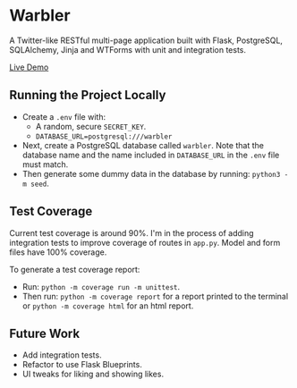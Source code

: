 # Warbler
A Twitter-like RESTful multi-page application built with Flask, PostgreSQL, SQLAlchemy, Jinja and WTForms with unit and integration tests.

[Live Demo](warbler.demo.mattfergoda.me)

## Running the Project Locally
- Create a `.env` file with:
    - A random, secure `SECRET_KEY`.
    - `DATABASE_URL=postgresql:///warbler`
- Next, create a PostgreSQL database called `warbler`. Note that the database name and the name included in `DATABASE_URL` in the `.env` file must match.
- Then generate some dummy data in the database by running: `python3 -m seed`.

## Test Coverage
Current test coverage is around 90%. I'm in the process of adding integration tests to improve coverage of routes in `app.py`. Model and form files have 100% coverage.

To generate a test coverage report:

- Run: `python -m coverage run -m unittest`. 
- Then run: `python -m coverage report` for a report printed to the terminal or `python -m coverage html` for an html report.

## Future Work
- Add integration tests.
- Refactor to use Flask Blueprints.
- UI tweaks for liking and showing likes.
